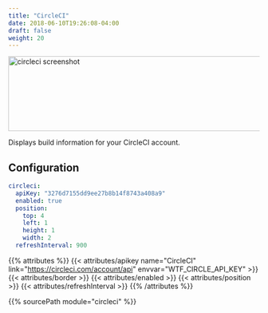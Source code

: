 ```yaml
---
title: "CircleCI"
date: 2018-06-10T19:26:08-04:00
draft: false
weight: 20
---
```


<img src="/imgs/modules/circleci.png" class="screenshot" width="609" height="150" alt="circleci screenshot" />

Displays build information for your CircleCI account.

## Configuration

```yaml
circleci:
  apiKey: "3276d7155dd9ee27b8b14f8743a408a9"
  enabled: true
  position:
    top: 4
    left: 1
    height: 1
    width: 2
  refreshInterval: 900
```

{{% attributes %}}
  {{< attributes/apikey name="CircleCI" link="https://circleci.com/account/api" envvar="WTF_CIRCLE_API_KEY" >}}
  {{< attributes/border >}}
  {{< attributes/enabled >}}
  {{< attributes/position >}}
  {{< attributes/refreshInterval >}}
{{% /attributes %}}

{{% sourcePath module="circleci" %}}